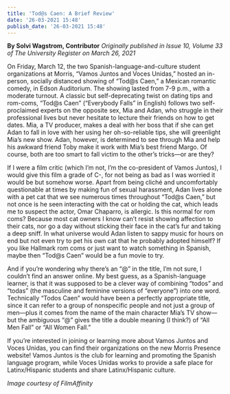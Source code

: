 ```yaml
---
title: 'Tod@s Caen: A Brief Review'
date: '26-03-2021 15:48'
publish_date: '26-03-2021 15:48'
---
```


**By Solvi Wagstrom, Contributor** _Originally published in Issue 10, Volume 33 of The University Register on March 26, 2021_

On Friday, March 12, the two Spanish-language-and-culture student organizations at Morris, “Vamos Juntos and Voces Unidas,” hosted an in-person, socially distanced showing of “Tod@s Caen,” a Mexican romantic comedy, in Edson Auditorium. The showing lasted from 7-9 p.m., with a moderate turnout. 
A classic but self-deprecating twist on dating tips and rom-coms, “Tod@s Caen” (“Everybody Falls” in English) follows two self-proclaimed experts on the opposite sex, Mia and Adan, who struggle in their professional lives but never hesitate to lecture their friends on how to get dates. Mia, a TV producer, makes a deal with her boss that if she can get Adan to fall in love with her using her oh-so-reliable tips, she will greenlight Mia’s new show. Adan, however, is determined to see through Mia and help his awkward friend Toby make it work with Mia’s best friend Margo. Of course, both are too smart to fall victim to the other’s tricks—or are they? 

If I were a film critic (which I’m not, I’m the co-president of Vamos Juntos), I would give this film a grade of C-, for not being as bad as I was worried it would be but somehow worse. Apart from being cliché and uncomfortably questionable at times by making fun of sexual harassment, Adan lives alone with a pet cat that we see numerous times throughout “Tod@s Caen,” but not once is he seen interacting with the cat or holding the cat, which leads me to suspect the actor, Omar Chaparro, is allergic. Is this normal for rom coms? Because most cat owners I know can’t resist showing affection to their cats, nor go a day without sticking their face in the cat’s fur and taking a deep sniff. In what universe would Adan listen to sappy music for hours on end but not even try to pet his own cat that he probably adopted himself? If you like Hallmark rom coms or just want to watch something in Spanish, maybe then “Tod@s Caen” would be a fun movie to try.  

And if you’re wondering why there’s an “@” in the title, I’m not sure, I couldn’t find an answer online. My best guess, as a Spanish-language learner, is that it was supposed to be a clever way of combining “todos” and “todas” (the masculine and feminine versions of “everyone”) into one word. Technically “Todos Caen” would have been a perfectly appropriate title, since it can refer to a group of nonspecific people and not just a group of men—plus it comes from the name of the main character Mia’s TV show—but the ambiguous “@” gives the title a double meaning (I think?) of “All Men Fall” or “All Women Fall.” 

If you’re interested in joining or learning more about Vamos Juntos and Voces Unidas, you can find their organizations on the new Morris Presence website! Vamos Juntos is the club for learning and promoting the Spanish language program, while Voces Unidas works to provide a safe place for Latinx/Hispanic students and share Latinx/Hispanic culture.   

_Image courtesy of FilmAffinity_
